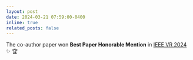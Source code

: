 ```yaml
---
layout: post
date: 2024-03-21 07:59:00-0400
inline: true
related_posts: false
---
```


The co-author paper won **Best Paper Honorable Mention** in [IEEE VR 2024](https://ieeevr.org/2024/awards/conference-awards/) :sparkles: :trophy:
